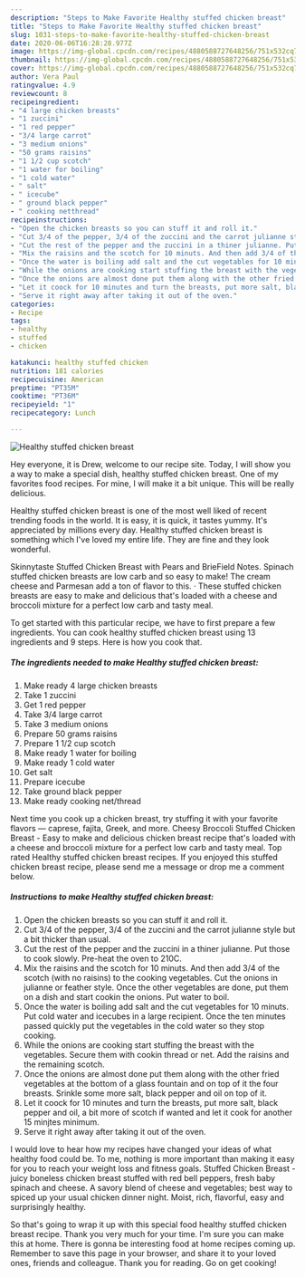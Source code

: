 ```yaml
---
description: "Steps to Make Favorite Healthy stuffed chicken breast"
title: "Steps to Make Favorite Healthy stuffed chicken breast"
slug: 1031-steps-to-make-favorite-healthy-stuffed-chicken-breast
date: 2020-06-06T16:28:28.977Z
image: https://img-global.cpcdn.com/recipes/4880588727648256/751x532cq70/healthy-stuffed-chicken-breast-recipe-main-photo.jpg
thumbnail: https://img-global.cpcdn.com/recipes/4880588727648256/751x532cq70/healthy-stuffed-chicken-breast-recipe-main-photo.jpg
cover: https://img-global.cpcdn.com/recipes/4880588727648256/751x532cq70/healthy-stuffed-chicken-breast-recipe-main-photo.jpg
author: Vera Paul
ratingvalue: 4.9
reviewcount: 8
recipeingredient:
- "4 large chicken breasts"
- "1 zuccini"
- "1 red pepper"
- "3/4 large carrot"
- "3 medium onions"
- "50 grams raisins"
- "1 1/2 cup scotch"
- "1 water for boiling"
- "1 cold water"
- " salt"
- " icecube"
- " ground black pepper"
- " cooking netthread"
recipeinstructions:
- "Open the chicken breasts so you can stuff it and roll it."
- "Cut 3/4 of the pepper, 3/4 of the zuccini and the carrot julianne style but a bit thicker than usual."
- "Cut the rest of the pepper and the zuccini in a thiner julianne. Put those to cook slowly. Pre-heat the oven to 210C."
- "Mix the raisins and the scotch for 10 minuts. And then add 3/4 of the scotch (with no raisins) to the cooking vegetables. Cut the onions in julianne or feather style. Once the other vegetables are done, put them on a dish and start cookin the onions. Put water to boil."
- "Once the water is boiling add salt and the cut vegetables for 10 minuts. Put cold water and icecubes in a large recipient. Once the ten minutes passed quickly put the vegetables in the cold water so they stop cooking."
- "While the onions are cooking start stuffing the breast with the vegetables. Secure them with cookin thread or net. Add the raisins and the remaining scotch."
- "Once the onions are almost done put them along with the other fried vegetables at the bottom of a glass fountain and on top of it the four breasts. Srinkle some more salt, black pepper and oil on top of it."
- "Let it coock for 10 minutes and turn the breasts, put more salt, black pepper and oil, a bit more of scotch if wanted and let it cook for another 15 minjtes minimum."
- "Serve it right away after taking it out of the oven."
categories:
- Recipe
tags:
- healthy
- stuffed
- chicken

katakunci: healthy stuffed chicken 
nutrition: 181 calories
recipecuisine: American
preptime: "PT35M"
cooktime: "PT36M"
recipeyield: "1"
recipecategory: Lunch

---
```



![Healthy stuffed chicken breast](https://img-global.cpcdn.com/recipes/4880588727648256/751x532cq70/healthy-stuffed-chicken-breast-recipe-main-photo.jpg)

Hey everyone, it is Drew, welcome to our recipe site. Today, I will show you a way to make a special dish, healthy stuffed chicken breast. One of my favorites food recipes. For mine, I will make it a bit unique. This will be really delicious.

Healthy stuffed chicken breast is one of the most well liked of recent trending foods in the world. It is easy, it is quick, it tastes yummy. It's appreciated by millions every day. Healthy stuffed chicken breast is something which I've loved my entire life. They are fine and they look wonderful.

Skinnytaste Stuffed Chicken Breast with Pears and BrieField Notes. Spinach stuffed chicken breasts are low carb and so easy to make! The cream cheese and Parmesan add a ton of flavor to this. · These stuffed chicken breasts are easy to make and delicious that&#39;s loaded with a cheese and broccoli mixture for a perfect low carb and tasty meal.


To get started with this particular recipe, we have to first prepare a few ingredients. You can cook healthy stuffed chicken breast using 13 ingredients and 9 steps. Here is how you cook that.

<!--inarticleads1-->

##### The ingredients needed to make Healthy stuffed chicken breast:

1. Make ready 4 large chicken breasts
1. Take 1 zuccini
1. Get 1 red pepper
1. Take 3/4 large carrot
1. Take 3 medium onions
1. Prepare 50 grams raisins
1. Prepare 1 1/2 cup scotch
1. Make ready 1 water for boiling
1. Make ready 1 cold water
1. Get  salt
1. Prepare  icecube
1. Take  ground black pepper
1. Make ready  cooking net/thread


Next time you cook up a chicken breast, try stuffing it with your favorite flavors — caprese, fajita, Greek, and more. Cheesy Broccoli Stuffed Chicken Breast - Easy to make and delicious chicken breast recipe that&#39;s loaded with a cheese and broccoli mixture for a perfect low carb and tasty meal. Top rated Healthy stuffed chicken breast recipes. If you enjoyed this stuffed chicken breast recipe, please send me a message or drop me a comment below. 

<!--inarticleads2-->

##### Instructions to make Healthy stuffed chicken breast:

1. Open the chicken breasts so you can stuff it and roll it.
1. Cut 3/4 of the pepper, 3/4 of the zuccini and the carrot julianne style but a bit thicker than usual.
1. Cut the rest of the pepper and the zuccini in a thiner julianne. Put those to cook slowly. Pre-heat the oven to 210C.
1. Mix the raisins and the scotch for 10 minuts. And then add 3/4 of the scotch (with no raisins) to the cooking vegetables. Cut the onions in julianne or feather style. Once the other vegetables are done, put them on a dish and start cookin the onions. Put water to boil.
1. Once the water is boiling add salt and the cut vegetables for 10 minuts. Put cold water and icecubes in a large recipient. Once the ten minutes passed quickly put the vegetables in the cold water so they stop cooking.
1. While the onions are cooking start stuffing the breast with the vegetables. Secure them with cookin thread or net. Add the raisins and the remaining scotch.
1. Once the onions are almost done put them along with the other fried vegetables at the bottom of a glass fountain and on top of it the four breasts. Srinkle some more salt, black pepper and oil on top of it.
1. Let it coock for 10 minutes and turn the breasts, put more salt, black pepper and oil, a bit more of scotch if wanted and let it cook for another 15 minjtes minimum.
1. Serve it right away after taking it out of the oven.


I would love to hear how my recipes have changed your ideas of what healthy food could be. To me, nothing is more important than making it easy for you to reach your weight loss and fitness goals. Stuffed Chicken Breast - juicy boneless chicken breast stuffed with red bell peppers, fresh baby spinach and cheese. A savory blend of cheese and vegetables; best way to spiced up your usual chicken dinner night. Moist, rich, flavorful, easy and surprisingly healthy. 

So that's going to wrap it up with this special food healthy stuffed chicken breast recipe. Thank you very much for your time. I'm sure you can make this at home. There is gonna be interesting food at home recipes coming up. Remember to save this page in your browser, and share it to your loved ones, friends and colleague. Thank you for reading. Go on get cooking!
